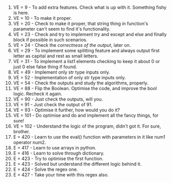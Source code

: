 1. VE = 9 - To add extra features. Check what is up with it. Something fishy is here.
2. VE = 10 - To make it proper.
3. VE = 20 - Check to make it proper, that string thing in function's parameter can't seem to find it's functionality.
4. VE = 23 - Check and try to implement try and except and else and finally block if possible in such scenarios.
5. VE = 24 - Check the *correctness of the output*, later on.
6. VE = 29 - To implement some splitting feature and always output first letter as capital and rest as small letters.
7. VE = 31 - To implement a list1 elements checking to keep it about 0 or just 0 else false thing if found.
8. VE = 49 - Implement only str type inputs only.
9. VE = 52 - Implementation of only str type inputs only.
10. VE = 54 - Check the outputs and study the algorithms, properly.
11. VE = 88 - Flip the Boolean. Optimise the code, and improve the bool logic. <!--Important. --> Recheck it again.
12. VE = 90 - Just check the outputs, will you.
13. VE = 91 - Just check the output of 91.
14. VE = 93 - Optimise it further, how would you do it?
15. VE = 101 - Do optimise and do and implement all the fancy things, for sure! <!--Learn little bit about RegEx. -->
16. VE = 102 - Understand the logic of the program, didn't got it. For sure, brother.
17. E = 420 - Learn to use the eval() function with parameters in it like num1 operator num2.
18. E = 417 - Learn to use arrays in python.
19. E = 416 - Learn to solve through dictionary.
20. E = 423 - Try to optimise the first function.
21. E = 423 - Solved but understand the different logic behind it. <!-- Easily done, high priority -->
22. E = 424 - Solve the regex one. <!-- Take your time-->
23. E = 427 - Take your time with this regex also. <!-- Take your time -->